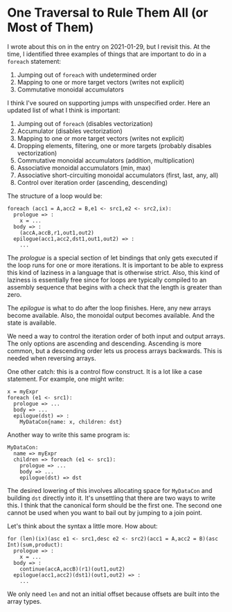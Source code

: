 # One Traversal to Rule Them All (or Most of Them)

I wrote about this on in the entry on 2021-01-29, but I revisit this. At the time,
I identified three examples of things that are important to do in a `foreach` statement:

1. Jumping out of `foreach` with undetermined order
2. Mapping to one or more target vectors (writes not explicit)
3. Commutative monoidal accumulators

I think I've soured on supporting jumps with unspecified order. Here an updated list of what
I think is important:

1. Jumping out of `foreach` (disables vectorization)
2. Accumulator (disables vectorization)
3. Mapping to one or more target vectors (writes not explicit)
4. Dropping elements, filtering, one or more targets (probably disables vectorization)
5. Commutative monoidal accumulators (addition, multiplication)
6. Associative monoidal accumulators (min, max)
7. Associative short-circuiting monoidal accumulators (first, last, any, all)
8. Control over iteration order (ascending, descending)

The structure of a loop would be:

    foreach (acc1 = A,acc2 = B,e1 <- src1,e2 <- src2,ix):
      prologue => :
        x = ...
      body => :
        (accA,accB,r1,out1,out2)
      epilogue(acc1,acc2,dst1,out1,out2) => :
        ...
 
The *prologue* is a special section of let bindings that only gets executed if the loop runs
for one or more iterations. It is important to be able to express this kind of laziness in
a language that is otherwise strict. Also, this kind of laziness is essentially free since
for loops are typically compiled to an assembly sequence that begins with a check that the
length is greater than zero.

The *epilogue* is what to do after the loop finishes. Here, any new arrays become available.
Also, the monoidal output becomes available. And the state is available.

We need a way to control the iteration order of both input and output arrays. The only
options are ascending and descending. Ascending is more common, but a descending order
lets us process arrays backwards. This is needed when reversing arrays.

One other catch: this is a control flow construct. It is a lot like a case statement.
For example, one might write:

    x = myExpr
    foreach (e1 <- src1):
      prologue => ...
      body => ...
      epilogue(dst) => :
        MyDataCon{name: x, children: dst}

Another way to write this same program is:

    MyDataCon:
      name => myExpr
      children => foreach (e1 <- src1):
        prologue => ...
        body => ...
        epilogue(dst) => dst

The desired lowering of this involves allocating space for `MyDataCon` and
building `dst` directly into it. It's unsettling that there are two ways
to write this. I think that the canonical form should be the first one.
The second one cannot be used when you want to bail out by jumping to a
join point.

Let's think about the syntax a little more. How about:

    for (len)(ix)(asc e1 <- src1,desc e2 <- src2)(acc1 = A,acc2 = B)(asc Int)(sum,product): 
      prologue => :
        x = ...
      body => :
        continue(accA,accB)(r1)(out1,out2)
      epilogue(acc1,acc2)(dst1)(out1,out2) => :
        ...

We only need `len` and not an initial offset because offsets are built into
the array types.
